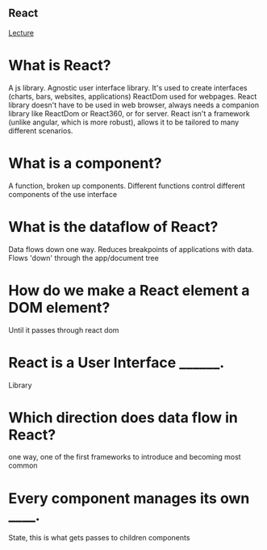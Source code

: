 ## React
[Lecture](https://www.youtube.com/watch?v=FRjlF74_EZk)

# What is React?
A js library. Agnostic user interface library. It's used to create interfaces (charts, bars, websites, applications)
ReactDom used for webpages. React library doesn't have to be used in web browser, always needs a companion library like ReactDom or React360, or for server. React isn't a framework (unlike angular, which is more robust), allows it to be tailored to many different scenarios.

# What is a component?
A function, broken up components. Different functions control different components of the use interface

# What is the dataflow of React?
Data flows down one way. Reduces breakpoints of applications with data. Flows 'down' through the app/document tree

# How do we make a React element a DOM element?
Until it passes through react dom

# React is a User Interface ______.
Library

# Which direction does data flow in React?
one way, one of the first frameworks to introduce and becoming most common

# Every component manages its own ____.
State, this is what gets passes to children components